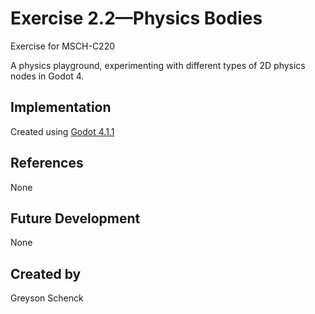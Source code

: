 
# Exercise 2.2—Physics Bodies

Exercise for MSCH-C220

A physics playground, experimenting with different types of 2D physics nodes in Godot 4.

## Implementation

Created using [Godot 4.1.1](https://godotengine.org/download)

## References
None

## Future Development
None

## Created by
Greyson Schenck

